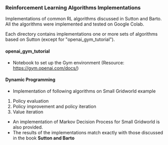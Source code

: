 ### Reinforcement Learning Algorithms Implementations
Implementations of common RL algorithms discussed in Sutton and Barto. All the algorithms were implemented and tested on Google Colab.

Each directory contains implementations one or more sets of algorithms based on Sutton (except for "openai_gym_tutorial").

#### openai_gym_tutorial
- Notebook to set up the Gym environment (Resource: https://gym.openai.com/docs/)

#### Dynamic Programming
- Implementation of following algorithms on Small Gridworld example
1) Policy evaluation
2) Policy improvement and policy iteration
3) Value iteration

- An implementation of Markov Decision Process for Small Gridworld is also provided.
- The results of the implementations match exactly with those discussed in the book **Sutton and Barto**
